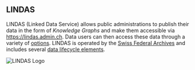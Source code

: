 ## LINDAS

LINDAS (Linked Data Service) allows public administrations to publish their data in the form of *Knowledge Graphs* and make them accessible via https://lindas.admin.ch. Data users can then access these data through a variety of [options](/data-usage/data-usage-types). LINDAS is operated by the [Swiss Federal Archives](https://www.bar.admin.ch/bar/en/home.html) and includes several [data lifecycle elements](/ecosystem/LINDAS-ecosystem).

![LINDAS Logo](/static-assets/img/lindaslogo_web.png)
